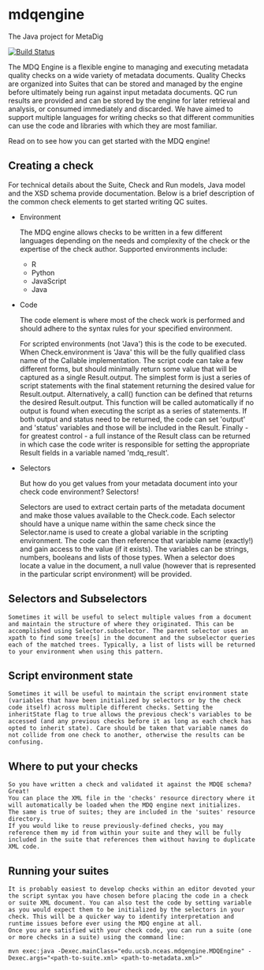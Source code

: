 # mdqengine
The Java project for MetaDig

[![Build Status](https://travis-ci.org/NCEAS/mdqengine.svg?branch=master)](https://travis-ci.org/NCEAS/mdqengine)

The MDQ Engine is a flexible engine to managing and executing metadata quality checks on a wide variety of metadata documents.
Quality Checks are organized into Suites that can be stored and managed by the engine before ultimately being run against input metadata documents.
QC run results are provided and can be stored by the engine for later retrieval and analysis, or consumed immediately and discarded.
We have aimed to support multiple languages for writing checks so that different communities can use the code and libraries with which they are most familiar.

Read on to see how you can get started with the MDQ engine!

## Creating a check
For technical details about the Suite, Check and Run models, Java model and the XSD schema provide documentation.
Below is a brief description of the common check elements to get started writing QC suites.

* Environment

	The MDQ engine allows checks to be written in a few different languages depending on the needs and complexity of the check or the 
	expertise of the check author. Supported environments include:
	- R
	- Python
	- JavaScript
	- Java 
	
* Code

	The code element is where most of the check work is performed and should adhere to the syntax rules for your specified environment. 
	
	For scripted environments (not 'Java') this is the code to be executed. 
	When Check.environment is 'Java' this will be the fully qualified class name of the Callable<Result> implementation.
	The script code can take a few different forms, but should minimally return some value that will be captured as a single Result.output.
	The simplest form is just a series of script statements with the final statement returning the desired value for Result.output.
	Alternatively, a call() function can be defined that returns the desired Result.output. This function will be called automatically if no output is found when executing the script as a series of statements.
	 If both output and status need to be returned, the code can set 'output' and 'status' variables and those will be included in the Result.
	 Finally - for greatest control - a full instance of the Result class can be returned in which case the code writer is responsible for setting the appropriate Result fields in a variable named 'mdq_result'.
	
* Selectors

	But how do you get values from your metadata document into your check code environment? Selectors!
	
	Selectors are used to extract certain parts of the metadata document and make those values available to the Check.code. 
	Each selector should have a unique name within the same check since the Selector.name is used to create a global variable in the scripting environment. 
	The code can then reference that variable name (exactly!) and gain access to the value (if it exists).
	The variables can be strings, numbers, booleans and lists of those types. When a selector does locate a value in the document, a null value (however that is represented in the particular script environment) will be provided.

## Selectors and Subselectors
	Sometimes it will be useful to select multiple values from a document and maintain the structure of where they originated. This can be accomplished using Selector.subselector. The parent selector uses an xpath to find some tree[s] in the document and the subselector queries each of the matched trees. Typically, a list of lists will be returned to your environment when using this pattern.

## Script environment state
	Sometimes it will be useful to maintain the script environment state (variables that have been initialized by selectors or by the check code itself) across multiple different checks. Setting the inheritState flag to true allows the previous check's variables to be accessed (and any previous checks before it as long as each check has opted to inherit state). Care should be taken that variable names do not collide from one check to another, otherwise the results can be confusing.
	

## Where to put your checks
	So you have written a check and validated it against the MDQE schema? Great!
	You can place the XML file in the 'checks' resource directory where it will automatically be loaded when the MDQ engine next initializes.
	The same is true of suites; they are included in the 'suites' resource directory.
	If you would like to reuse previously-defined checks, you may reference them my id from within your suite and they will be fully included in the suite that references them without having to duplicate XML code.
	
## Running your suites
	It is probably easiest to develop checks within an editor devoted your the script syntax you have chosen before placing the code in a check or suite XML document. You can also test the code by setting variable as you would expect them to be initialized by the selectors in your check. This will be a quicker way to identify interpretation and runtime issues before ever using the MDQ engine at all.
	Once you are satisfied with your check code, you can run a suite (one or more checks in a suite) using the command line:

`mvn exec:java -Dexec.mainClass="edu.ucsb.nceas.mdqengine.MDQEngine" -Dexec.args="<path-to-suite.xml> <path-to-metadata.xml>"`
